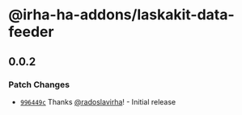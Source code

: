 # @irha-ha-addons/laskakit-data-feeder

## 0.0.2

### Patch Changes

- [`996449c`](https://github.com/radoslavirha/ha-addons/commit/996449cb79d18747206b658a6928340006cda2f3) Thanks [@radoslavirha](https://github.com/radoslavirha)! - Initial release
